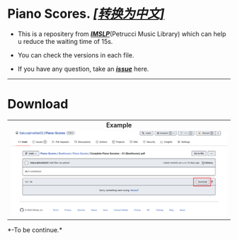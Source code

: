 # Piano Scores. *[[转换为中文]](https://github.com/SakurajimaMai02/Piano-Scores/blob/main/README-zh_CN.md)*
 - This is a repositery from *[**IMSLP**](https://imslp.org/)*(Petrucci Music Library) which can help u reduce the waiting time of 15s.
 
 - You can check the versions in each file.
 
 - If you have any question, take an *[**issue**](https://github.com/SakurajimaMai02/Piano-Scores/issues)* here.
 ---
# Download
<table>
    <tr>
        <td> <div style="text-align: center;font-weight: 600;">Example<br></div> </td>
    </tr>
    <tr>
        <td> <img src="https://github.com/SakurajimaMai02/Piano-Scores/raw/main/5721F5CC-907C-4B55-9BC3-3F84E410F3C2.jpeg"></img> </td>
</table>
*-To be continue.*
